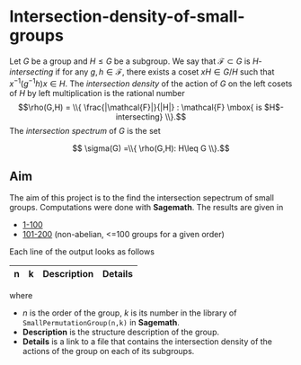 # Intersection-density-of-small-groups

Let $G$ be a group and $H\leq G$ be a subgroup. We say that $\mathcal{F} \subset G$ is $H$-*intersecting* if for any $g,h \in \mathcal{F}$, there exists a coset $xH \in G/H$ such that $x^{-1}(g^{-1}h) x \in H$. The *intersection density* of the action of $G$ on the left cosets of $H$ by left multiplication is the rational number $$\rho(G,H) = \\{ \frac{|\mathcal{F}|}{|H|} : \mathcal{F} \mbox{ is $H$-intersecting} \\}.$$ The *intersection spectrum* of $G$ is the set

$$ \sigma(G) =\\{ \rho(G,H): H\leq G \\}.$$  

## Aim

The aim of this project is to the find the intersection sepectrum of small groups. Computations were done with **Sagemath**. The results are given in

* [1-100](/1-100/1-100.md)
* [101-200](/201-300/all.md) (non-abelian, <=100 groups for a given order)

Each line of the output looks as follows

|n|k|Description|Details|
|:---|:---|:---:|:--:|

where 

* $n$ is the order of the group, $k$ is its number in the library of ```SmallPermutationGroup(n,k)``` in **Sagemath**.
* **Description** is the structure description of the group.
* **Details** is a link to a file that contains the intersection density of the actions of the group on each of its subgroups.
